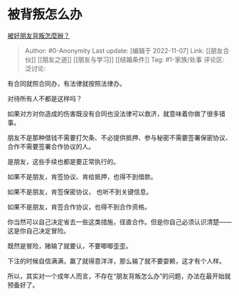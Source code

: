 # 被背叛怎么办
[被好朋友背叛怎麼辦？](https://www.zhihu.com/question/24961925/answer/2747214227)

> Author: #0-Anonymity
> Last update: [编辑于 2022-11-07]
> Link: [[朋友合伙]] [[朋友之道]] [[朋友与学习]] [[结婚条件]]
> Tag: #1-家族/处事
> 评论区:
> 泛讨论:

有合同就照合同办，有法律就按照法律办。

对待所有人不都是这样吗？

如果对方对你造成的伤害既没有合同也没法律可以救济，就意味着你做了很多错事。

朋友不是那种借钱不需要打欠条、不必提供抵押、参与秘密不需要签署保密协议、合作不需要签署合作协议的人。

是朋友，这些手续也都是要正常执行的。

如果不是朋友，肯签协议、肯给抵押，也得不到借款。

如果不是朋友，肯签保密协议， 也听不到关键信息。

如果不是朋友，肯签合作协议，也得不到合作资格。

你当然可以自己决定省去一些这类措施，径直合作。但是你自己必须认识清楚——这是你自己决定冒险。

既然是冒险，赌输了就要认，不要唧唧歪歪。

下注的时候自信满满，赢了就得意洋洋，那么输了就不要耍赖，这才有个人样。

所以，其实对一个成年人而言，不存在“朋友背叛怎么办”的问题，办法在最开始就预备好了。
